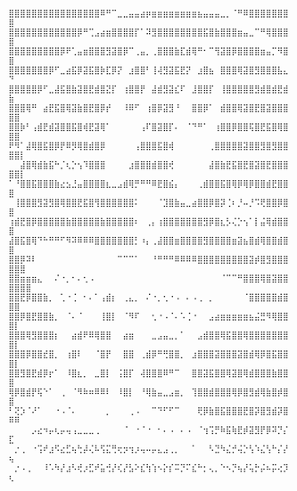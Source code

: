 ⣿⣿⣿⣿⣿⣿⣿⣿⣿⣿⣿⣿⣿⣿⣿⣿⠿⠛⠉⣀⣀⣤⣤⣴⡶⣶⣶⣶⣶⣶⣶⣶⣶⣦⣤⣤⣤⣀⡀⠈⠛⠿⣿⣿⣿⣿⣿⣿⣿⣿
⣿⣿⣿⣿⣿⣿⣿⣿⣿⣿⣿⣿⡿⠛⢉⣠⣴⣶⣿⣿⣿⣿⡏⠁⠽⣻⣿⣿⣿⣿⣿⣿⣿⣿⣯⣿⣷⣿⣿⣿⣶⣤⣀⠉⠛⢿⣿⣿⣿⣿
⣿⣿⣿⣿⣿⣿⣿⣿⣿⡿⠟⢁⣤⣶⣿⣿⣿⣻⣽⣿⡿⠉⢀⣤⡀⢀⣿⣿⣿⣷⣏⣾⢿⠛⠂⠉⢻⣽⣿⡿⣿⣿⣿⣿⣶⣤⡉⠻⣿⣿
⣿⣿⣿⣿⣿⣿⣿⡿⠋⣀⣴⣯⡿⣽⣯⣿⡷⣏⡿⡝⠀⣰⣿⣿⠃⢸⢼⣻⣽⣯⣟⡝⠀⣰⣿⣦⠀⣿⣿⣿⢿⣽⣿⣻⣿⣿⣿⣧⣄⠙
⣿⣿⣿⣿⣿⡿⠋⣀⣼⣯⣿⣷⣽⣿⣟⣾⣿⣝⡏⠀⢰⣿⣿⡟⠀⣼⣾⣻⣽⣎⠏⠀⣸⣿⣿⡏⠀⢸⣿⣿⣿⣿⣿⣻⣾⣿⣾⣟⣾⣷
⣿⣿⣿⢿⠛⠀⣴⣟⣯⣿⢿⣽⣷⣿⣟⣿⡿⡞⠀⠀⠸⠿⠋⠀⢰⣿⡿⣽⣻⠘⠀⠀⣿⣿⡿⠁⠀⣾⣿⣿⢿⣽⣿⣟⣿⣽⣿⣿⣿⣿⣿
⣿⣿⡷⠃⢠⣾⣟⣾⣽⣿⣿⣯⣿⢾⣟⣽⢿⠁⠀⠀⠀⠀⠀⢠⠏⣿⣽⣿⡏⠄⠀⠈⠙⠛⠁⠀⢰⣿⣿⡿⣿⣿⢯⣿⣟⣯⣿⢿⣿⣿⣿
⠟⠻⠁⣼⢿⣿⣯⣿⡿⡟⠿⡻⢿⣿⣾⣿⡿⠀⠀⠀⠀⠀⢠⣿⣿⣿⣯⣿⢾⠀⠀⠀⠀⠀⠀⢀⣿⣿⣿⣿⣿⣽⣿⣿⣻⣿⣻⣿⣿⣿⣿⡇
⠀⠀⣼⣿⢿⣾⣷⣯⠓⡈⢆⡑⢢⠹⣿⣿⣿⠀⠀⠀⠀⣰⣿⣿⣿⣾⣿⣿⢞⠀⠀⠀⠀⠀⠀⣼⣿⣷⣟⣯⣿⣟⣿⣽⣿⣟⣿⣿⣿⣿⣿⡇
⠁⠘⣿⣿⣯⣿⣿⣿⣷⣔⣢⣘⣤⣿⣿⣿⣿⣆⣀⣠⣾⢿⡛⠛⠛⠿⣟⣿⣮⡄⠀⠀⠀⢀⣾⣿⣿⣯⣿⢿⡿⢿⡿⣿⣿⣾⣟⣿⣿⣿
⠀⢸⣿⣿⣿⣻⣽⣻⣿⢿⣿⣿⣟⣯⣿⢻⣿⣿⣿⣿⣿⣿⠅⠀⠀⠀⠈⣹⣿⣷⣤⣀⣴⣿⣿⡿⣿⡽⢈⠆⡘⠤⡘⠩⢟⣿⣿⡿⣿⣿
⢰⣾⣟⣿⡿⣿⣿⣿⣿⣿⣷⣿⣿⣿⣿⣿⣷⣿⣿⣿⣿⣿⠆⠀⢀⡄⢰⣿⣿⣿⣿⣿⣿⣿⣻⡿⣿⣆⡣⢌⡑⢢⠁⡇⣬⢿⣾⣿⣿⣿
⣼⣿⣯⣿⢿⠙⠓⠛⠛⠋⠻⠽⠿⠿⠿⣿⣿⣿⣿⣿⣿⣿⡃⠰⡄⢀⣼⣿⣿⣶⣿⣿⣿⣿⣻⣿⣿⣿⣿⣶⣽⣦⣿⣾⢿⣿⣿⣾⣿⣿
⣿⣿⡿⠽⠇⠀⠀⠀⠀⠀⠀⠀⠀⠀⠀⠀⠀⠀⠀⠉⠉⠉⠁⠀⠀⠘⠛⠛⠛⠿⠿⠿⠿⣿⣿⣿⣿⣿⣿⣿⣿⣿⣽⡾⣿⣻⣿⣿⣿⣿⣿⣿
⣿⣿⣶⣶⣶⣄⠀⠀⠌⠐⡀⠂⠄⢂⠠⠀⠀⠀⠀⠀⠀⠀⠀⠀⠀⠀⠀⠀⠀⠀⠀⠀⠀⠀⠀⠀⠀⠈⠉⠉⠛⣿⣿⣿⢿⣿⣽⣿⣿⣿⣿⣿⣿
⣿⣿⣟⡿⣿⣿⣷⡀⠀⢁⠐⢈⠀⠂⠄⠁⢠⣾⡆⠀⢀⣄⡀⠀⠌⠐⡀⢂⠐⠠⠀⠄⠠⢀⠀⡀⠀⠀⠀⠀⠀⠈⣿⣿⣿⣿⣿⣾⣿⣿⣿
⣿⣿⡿⣿⣟⣿⣿⣷⡀⠀⠈⠄⠈⠀⠀⠀⢸⣿⡇⠀⠈⠻⠏⠀⠀⢂⠐⠠⠈⠄⠡⢈⠐⠀⠀⣠⣴⣶⣶⣶⣶⣶⣦⣬⣛⠻⢿⣿⣿⣿⡇
⣿⣿⣿⢿⣻⣿⣿⣿⡆⠀⠀⣴⣾⠟⠿⢿⣿⣿⠀⠀⣴⣶⠀⠀⠀⣀⣠⣤⣀⡀⠁⠀⠀⣠⣾⣿⣿⢿⣯⣿⣿⢿⣿⣿⣿⣿⣿⣿⣿⣿⡇
⣿⣿⣿⡿⣿⣿⣞⣿⡀⠀⢰⣿⠇⠀⠀⠈⣿⡟⠀⠀⣿⣿⠀⢀⣾⡿⠛⢛⣿⣿⡀⠀⣰⣿⣿⣿⣽⣿⣿⣿⣽⣿⣾⢿⡿⣿⣯⣿⣿⣿⡇
⣿⣿⣻⣿⣟⣾⡿⡖⠁⠀⠸⣿⣆⡀⠀⣀⣿⡇⠀⢨⣿⡏⠀⢼⣿⣿⣿⠿⠛⠉⠀⠀⣿⣿⣽⣯⣿⣿⢿⣽⣿⢿⣾⣿⣿⣿⣷⣿⣿⣿
⢿⡿⣿⣾⡟⢯⠑⠁⠀⢀⠀⠈⠻⠷⠶⠿⠿⠇⠀⠸⣿⡇⠀⠘⢿⣷⣤⣀⣠⣶⡀⠀⢹⣿⣿⣾⣿⣿⣿⢿⡿⣿⣻⣾⢿⣷⣿⡾⣿⣿
⠃⢝⡱⠈⠜⠁⠀⠀⠐⠠⠈⠄⠀⠀⠀⠀⠀⡀⠀⠀⠀⢀⠠⠀⠀⠉⠙⠋⠋⠉⠀⠀⠀⢟⡿⣷⣿⣯⣿⣿⣿⣟⣿⡽⣿⣻⣾⡽⣿⠿⠿
⠀⠀⠀⠀⡠⣔⠲⡤⢆⡤⢤⢠⣀⣀⣀⢀⠀⠀⠀⠀⠈⠀⠐⠈⠐⠀⠂⠄⠠⠀⠄⠠⠀⠈⢲⢩⡛⠷⣯⢷⣟⡾⣽⣻⡟⡿⠽⡙⡌⣏
⠀⡐⢀⠀⠐⢩⠞⣰⠫⣔⣋⢦⢓⡼⢌⠧⢫⣍⢛⢖⡲⢲⡰⢤⠤⡤⣄⣠⢀⡀⠀⠀⠁⠀⠀⠣⣙⠳⣌⡚⢬⡑⢣⠱⣌⢣⠓⡌⡜⢦
⠀⡐⠠⢀⠀⠀⠸⠡⠳⡜⣰⠣⢞⡰⣋⠞⣥⢚⡜⢎⡜⣣⠕⣎⢳⢱⠢⡕⡎⠭⡙⠍⣎⠓⡂⢄⡀⠑⠢⡙⢦⡜⢥⡓⡬⠦⡭⢔⡹⢆
